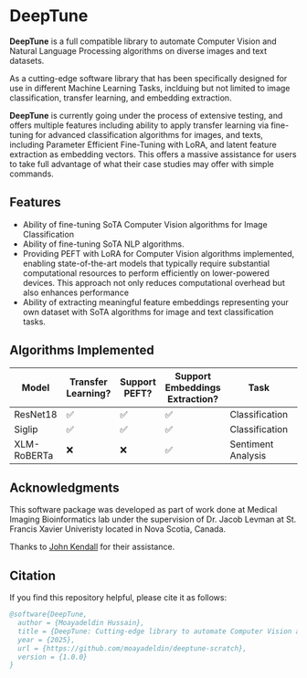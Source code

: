 # DeepTune

**DeepTune** is a full compatible library to automate Computer Vision and Natural Language Processing algorithms on diverse images and text datasets.

As a cutting-edge software library that has been specifically designed for use in different Machine Learning Tasks, inclduing but not limited to image classification, transfer learning, and embedding extraction. 

**DeepTune** is currently going under the process of extensive testing, and offers multiple features including ability to apply transfer learning via fine-tuning for advanced classification algorithms for images, and texts, including Parameter Efficient Fine-Tuning with LoRA, and latent feature extraction as embedding vectors. This offers a massive assistance for users to take full advantage of what their case studies may offer with simple commands.

## Features

- Ability of fine-tuning SoTA Computer Vision algorithms for Image Classification
- Ability of fine-tuning SoTA NLP algorithms.
- Providing PEFT with LoRA for Computer Vision algorithms implemented, enabling state-of-the-art models that typically require substantial computational resources to perform efficiently on lower-powered devices. This approach not only reduces computational overhead but also enhances performance
- Ability of extracting meaningful feature embeddings representing your own dataset with SoTA algorithms for image and text classification tasks.

## Algorithms Implemented

| Model         | Transfer Learning? | Support PEFT? | Support Embeddings Extraction? | Task                | Modality |
|---------------|--------------------|---------------|-------------------------------|---------------------|----------|
| ResNet18      | ✅                 | ✅            | ✅                            | Classification      | Image    |
| Siglip        | ✅                 | ✅            | ✅                            | Classification      | Image    |
| XLM-RoBERTa   | ❌                 | ❌            | ✅                            | Sentiment Analysis  | Text     |


## Acknowledgments
This software package was developed as part of work done at Medical Imaging Bioinformatics lab under the supervision of Dr. Jacob Levman at St. Francis Xavier Univeristy located in Nova Scotia, Canada.


Thanks to [John Kendall](https://github.com/johnkxl) for their assistance.


## Citation

If you find this repository helpful, please cite it as follows:


```bibtex
@software{DeepTune,
  author = {Moayadeldin Hussain},
  title = {DeepTune: Cutting-edge library to automate Computer Vision and Natural Language Processing algorithms.},
  year = {2025},
  url = {https://github.com/moayadeldin/deeptune-scratch},
  version = {1.0.0}
}
